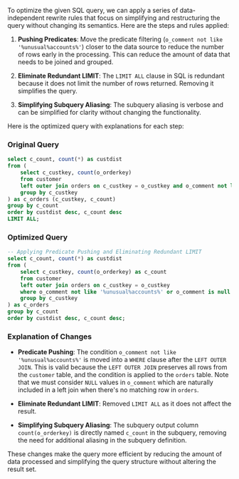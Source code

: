 To optimize the given SQL query, we can apply a series of data-independent rewrite rules that focus on simplifying and restructuring the query without changing its semantics. Here are the steps and rules applied:

1. **Pushing Predicates**: Move the predicate filtering (`o_comment not like '%unusual%accounts%'`) closer to the data source to reduce the number of rows early in the processing. This can reduce the amount of data that needs to be joined and grouped.

2. **Eliminate Redundant LIMIT**: The `LIMIT ALL` clause in SQL is redundant because it does not limit the number of rows returned. Removing it simplifies the query.

3. **Simplifying Subquery Aliasing**: The subquery aliasing is verbose and can be simplified for clarity without changing the functionality.

Here is the optimized query with explanations for each step:

### Original Query
```sql
select c_count, count(*) as custdist
from (
    select c_custkey, count(o_orderkey)
    from customer
    left outer join orders on c_custkey = o_custkey and o_comment not like '%unusual%accounts%'
    group by c_custkey
) as c_orders (c_custkey, c_count)
group by c_count
order by custdist desc, c_count desc
LIMIT ALL;
```

### Optimized Query
```sql
-- Applying Predicate Pushing and Eliminating Redundant LIMIT
select c_count, count(*) as custdist
from (
    select c_custkey, count(o_orderkey) as c_count
    from customer
    left outer join orders on c_custkey = o_custkey
    where o_comment not like '%unusual%accounts%' or o_comment is null
    group by c_custkey
) as c_orders
group by c_count
order by custdist desc, c_count desc;
```

### Explanation of Changes
- **Predicate Pushing**: The condition `o_comment not like '%unusual%accounts%'` is moved into a `WHERE` clause after the `LEFT OUTER JOIN`. This is valid because the `LEFT OUTER JOIN` preserves all rows from the `customer` table, and the condition is applied to the `orders` table. Note that we must consider `NULL` values in `o_comment` which are naturally included in a left join when there's no matching row in `orders`.
  
- **Eliminate Redundant LIMIT**: Removed `LIMIT ALL` as it does not affect the result.

- **Simplifying Subquery Aliasing**: The subquery output column `count(o_orderkey)` is directly named `c_count` in the subquery, removing the need for additional aliasing in the subquery definition.

These changes make the query more efficient by reducing the amount of data processed and simplifying the query structure without altering the result set.